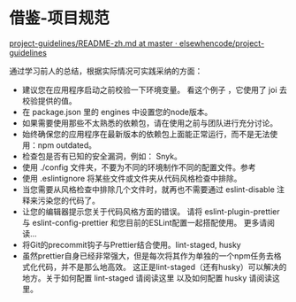 # 借鉴-项目规范

[project-guidelines/README-zh.md at master · elsewhencode/project-guidelines](https://github.com/elsewhencode/project-guidelines/blob/master/README-zh.md)

通过学习前人的总结，根据实际情况可实践采纳的方面：
- 建议您在应用程序启动之前校验一下环境变量。  看这个例子 ，它使用了 joi 去校验提供的值。
- 在 package.json 里的 engines 中设置您的node版本。
- 如果需要使用那些不太熟悉的依赖包，请在使用之前与团队进行充分讨论。
- 始终确保您的应用程序在最新版本的依赖包上面能正常运行，而不是无法使用：npm outdated。
- 检查包是否有已知的安全漏洞，例如： Snyk。
- 使用 ./config 文件夹，不要为不同的环境制作不同的配置文件。参考
- 使用 .eslintignore 将某些文件或文件夹从代码风格检查中排除。
- 当您需要从风格检查中排除几个文件时，就再也不需要通过 eslint-disable 注释来污染您的代码了。
- 让您的编辑器提示您关于代码风格方面的错误。 请将 eslint-plugin-prettier 与 eslint-config-prettier 和您目前的ESLint配置一起搭配使用。 更多请阅读...
- 将Git的precommit钩子与Prettier结合使用。lint-staged, husky
- 虽然prettier自身已经非常强大，但是每次将其作为单独的一个npm任务去格式化代码，并不是那么地高效。 这正是lint-staged（还有husky）可以解决的地方。关于如何配置 lint-staged 请阅读这里 以及如何配置 husky 请阅读这里。